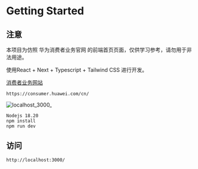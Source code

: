 # Getting Started

## 注意

本项目为仿照 华为消费者业务官网 的前端首页页面，仅供学习参考，请勿用于非法用途。

使用React + Next + Typescript + Tailwind CSS 进行开发。

[消费者业务网站](https://consumer.huawei.com/cn/)

```
https://consumer.huawei.com/cn/
```

![localhost_3000_](./assets/localhost_3000_.png)

```
Nodejs 18.20
npm install
npm run dev
```

## 访问

```
http://localhost:3000/
```

